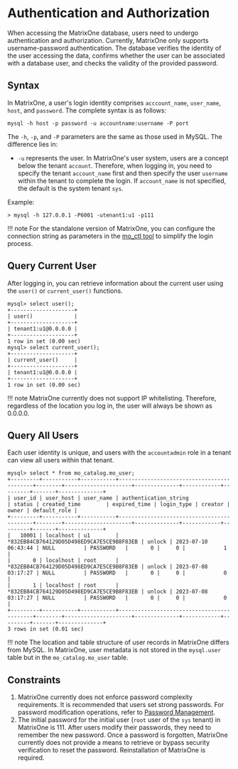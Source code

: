 # Authentication and Authorization

When accessing the MatrixOne database, users need to undergo authentication and authorization. Currently, MatrixOne only supports username-password authentication. The database verifies the identity of the user accessing the data, confirms whether the user can be associated with a database user, and checks the validity of the provided password.

## Syntax

In MatrixOne, a user's login identity comprises `acccount_name`, `user_name`, `host`, and `password`. The complete syntax is as follows:

```
mysql -h host -p password -u accountname:username -P port
```

The `-h`, `-p`, and `-P` parameters are the same as those used in MySQL. The difference lies in:

* `-u` represents the user. In MatrixOne's user system, users are a concept below the tenant `account`. Therefore, when logging in, you need to specify the tenant `account_name` first and then specify the user `username` within the tenant to complete the login. If `account_name` is not specified, the default is the system tenant `sys`.

Example:

```
> mysql -h 127.0.0.1 -P6001 -utenant1:u1 -p111
```

!!! note
    For the standalone version of MatrixOne, you can configure the connection string as parameters in the [mo_ctl tool](../Maintain/mo_ctl.md) to simplify the login process.

## Query Current User

After logging in, you can retrieve information about the current user using the `user()` or `current_user()` functions.

```
mysql> select user();
+--------------------+
| user()             |
+--------------------+
| tenant1:u1@0.0.0.0 |
+--------------------+
1 row in set (0.00 sec)
mysql> select current_user();
+--------------------+
| current_user()     |
+--------------------+
| tenant1:u1@0.0.0.0 |
+--------------------+
1 row in set (0.00 sec)
```

!!! note
    MatrixOne currently does not support IP whitelisting. Therefore, regardless of the location you log in, the user will always be shown as 0.0.0.0.

## Query All Users

Each user identity is unique, and users with the `accountadmin` role in a tenant can view all users within that tenant.

```
mysql> select * from mo_catalog.mo_user;
+---------+-----------+-----------+-------------------------------------------+--------+---------------------+--------------+------------+---------+-------+--------------+
| user_id | user_host | user_name | authentication_string                     | status | created_time        | expired_time | login_type | creator | owner | default_role |
+---------+-----------+-----------+-------------------------------------------+--------+---------------------+--------------+------------+---------+-------+--------------+
|   10001 | localhost | u1        | *832EB84CB764129D05D498ED9CA7E5CE9B8F83EB | unlock | 2023-07-10 06:43:44 | NULL         | PASSWORD   |       0 |     0 |            1 |
|       0 | localhost | root      | *832EB84CB764129D05D498ED9CA7E5CE9B8F83EB | unlock | 2023-07-08 03:17:27 | NULL         | PASSWORD   |       0 |     0 |            0 |
|       1 | localhost | root      | *832EB84CB764129D05D498ED9CA7E5CE9B8F83EB | unlock | 2023-07-08 03:17:27 | NULL         | PASSWORD   |       0 |     0 |            0 |
+---------+-----------+-----------+-------------------------------------------+--------+---------------------+--------------+------------+---------+-------+--------------+
3 rows in set (0.01 sec)
```

!!! note
    The location and table structure of user records in MatrixOne differs from MySQL. In MatrixOne, user metadata is not stored in the `mysql.user` table but in the `mo_catalog.mo_user` table.

## Constraints

1. MatrixOne currently does not enforce password complexity requirements. It is recommended that users set strong passwords. For password modification operations, refer to [Password Management](password-mgmt.md).
2. The initial password for the initial user (`root` user of the `sys` tenant) in MatrixOne is 111. After users modify their passwords, they need to remember the new password. Once a password is forgotten, MatrixOne currently does not provide a means to retrieve or bypass security verification to reset the password. Reinstallation of MatrixOne is required.
